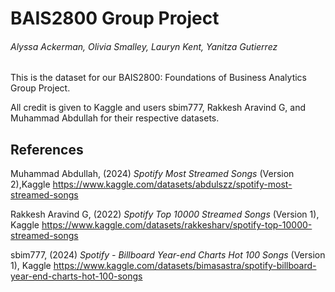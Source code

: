 # BAIS2800 Group Project
###### Alyssa Ackerman, Olivia Smalley, Lauryn Kent, Yanitza Gutierrez


This is the dataset for our BAIS2800: Foundations of Business Analytics Group Project.

All credit is given to Kaggle and users sbim777, Rakkesh Aravind G, and Muhammad Abdullah for their respective datasets. 


## References

Muhammad Abdullah, (2024) *Spotify Most Streamed Songs* (Version 2),Kaggle https://www.kaggle.com/datasets/abdulszz/spotify-most-streamed-songs

Rakkesh Aravind G, (2022) *Spotify Top 10000 Streamed Songs* (Version 1), Kaggle https://www.kaggle.com/datasets/rakkesharv/spotify-top-10000-streamed-songs

sbim777, (2024) *Spotify - Billboard Year-end Charts Hot 100 Songs* (Version 1), Kaggle https://www.kaggle.com/datasets/bimasastra/spotify-billboard-year-end-charts-hot-100-songs
